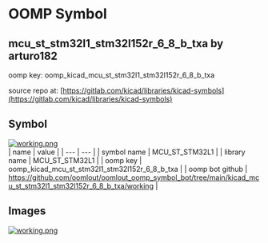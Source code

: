 # OOMP Symbol  
## mcu_st_stm32l1_stm32l152r_6_8_b_txa  by arturo182  
  
oomp key: oomp_kicad_mcu_st_stm32l1_stm32l152r_6_8_b_txa  
  
source repo at: [https://gitlab.com/kicad/libraries/kicad-symbols](https://gitlab.com/kicad/libraries/kicad-symbols)  
## Symbol  
  
[![working.png](working_600.png)](working.png)  
| name | value | 
| --- | --- | 
| symbol name | MCU_ST_STM32L1 | 
| library name | MCU_ST_STM32L1 | 
| oomp key | oomp_kicad_mcu_st_stm32l1_stm32l152r_6_8_b_txa | 
| oomp bot github | https://github.com/oomlout/oomlout_oomp_symbol_bot/tree/main/kicad_mcu_st_stm32l1_stm32l152r_6_8_b_txa/working | 
## Images  
  
[![working.png](working_140.png)](working.png)  

